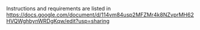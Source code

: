 Instructions and requirements are listed in https://docs.google.com/document/d/114vm84usp2MFZMr4k8NZvprMH62HVQWghbynWRDgKqw/edit?usp=sharing